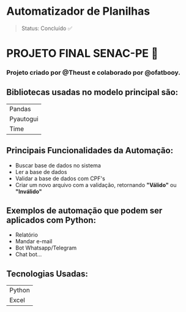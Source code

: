 <h1>Automatizador de Planilhas</h1>

> Status: Concluído ✅

<h1> PROJETO FINAL SENAC-PE 🏴󠁢󠁲󠁰󠁥󠁿 </h1>

### Projeto criado por @Theust e colaborado por @ofatbooy.

## Bibliotecas usadas no modelo principal são:
<table>
  <tr>
    <td>
      Pandas
    </td>
  </tr>
  <tr>
    <td>
      Pyautogui
    </td>
  </tr>
  <tr>
    <td>
      Time
    </td>
  </tr>
</table>

<h2>Principais Funcionalidades da Automação:</h2>

- Buscar base de dados no sistema
-  Ler a base de dados
-  Validar a base de dados com CPF's
-  Criar um novo arquivo com a validação, retornando **"Válido"** ou **"Inválido"**

## Exemplos de automação que podem ser aplicados com Python:
- Relatório
- Mandar e-mail
- Bot Whatsapp/Telegram
- Chat bot...

## Tecnologias Usadas:
<table>
  <tr>
    <td>
      Python
    </td>
  </tr>
  <tr>
    <td>
      Excel
    </td>
  </tr>
</table>
